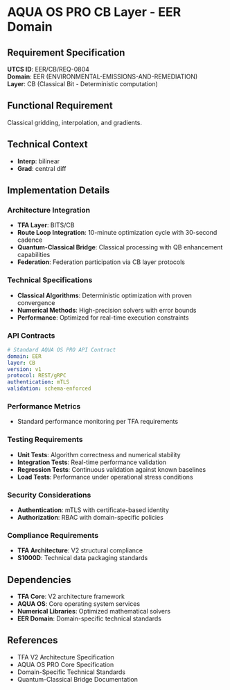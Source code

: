# AQUA OS PRO CB Layer - EER Domain

## Requirement Specification

**UTCS ID**: EER/CB/REQ-0804  
**Domain**: EER (ENVIRONMENTAL-EMISSIONS-AND-REMEDIATION)  
**Layer**: CB (Classical Bit - Deterministic computation)  

## Functional Requirement

Classical gridding, interpolation, and gradients.

## Technical Context

- **Interp**: bilinear
- **Grad**: central diff


## Implementation Details

### Architecture Integration
- **TFA Layer**: BITS/CB
- **Route Loop Integration**: 10-minute optimization cycle with 30-second cadence
- **Quantum-Classical Bridge**: Classical processing with QB enhancement capabilities
- **Federation**: Federation participation via CB layer protocols

### Technical Specifications

- **Classical Algorithms**: Deterministic optimization with proven convergence
- **Numerical Methods**: High-precision solvers with error bounds
- **Performance**: Optimized for real-time execution constraints

### API Contracts


```yaml
# Standard AQUA OS PRO API Contract
domain: EER
layer: CB
version: v1
protocol: REST/gRPC
authentication: mTLS
validation: schema-enforced
```

### Performance Metrics

- Standard performance monitoring per TFA requirements

### Testing Requirements

- **Unit Tests**: Algorithm correctness and numerical stability
- **Integration Tests**: Real-time performance validation
- **Regression Tests**: Continuous validation against known baselines
- **Load Tests**: Performance under operational stress conditions

### Security Considerations

- **Authentication**: mTLS with certificate-based identity
- **Authorization**: RBAC with domain-specific policies

### Compliance Requirements

- **TFA Architecture**: V2 structural compliance
- **S1000D**: Technical data packaging standards

## Dependencies

- **TFA Core**: V2 architecture framework
- **AQUA OS**: Core operating system services
- **Numerical Libraries**: Optimized mathematical solvers
- **EER Domain**: Domain-specific technical standards

## References

- TFA V2 Architecture Specification
- AQUA OS PRO Core Specification
- Domain-Specific Technical Standards
- Quantum-Classical Bridge Documentation
